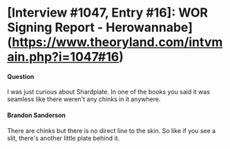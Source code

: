 # [Interview #1047, Entry #16]: WOR Signing Report - Herowannabe](https://www.theoryland.com/intvmain.php?i=1047#16)

#### Question

I was just curious about Shardplate. In one of the books you said it was seamless like there weren't any chinks in it anywhere.

#### Brandon Sanderson

There are chinks but there is no direct line to the skin. So like if you see a slit, there's another little plate behind it.

